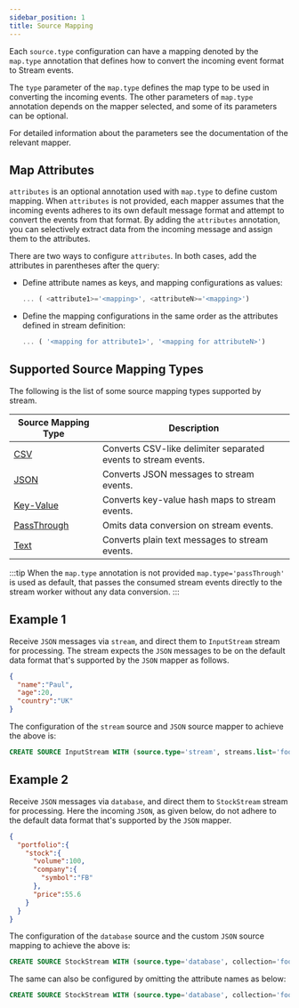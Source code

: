 ```yaml
---
sidebar_position: 1
title: Source Mapping
---
```


Each `source.type` configuration can have a mapping denoted by the `map.type` annotation that defines how to convert the incoming event format to Stream events.

The `type` parameter of the `map.type` defines the map type to be used in converting the incoming events. The other parameters of `map.type` annotation depends on the mapper selected, and some of its parameters can be optional.

For detailed information about the parameters see the documentation of the relevant mapper.

## Map Attributes

`attributes` is an optional annotation used with `map.type` to define custom mapping. When `attributes` is not provided, each mapper assumes that the incoming events adheres to its own default message format and attempt to convert the events from that format. By adding the `attributes` annotation, you can selectively extract data from the incoming message and assign them to the attributes.

There are two ways to configure `attributes`. In both cases, add the attributes in parentheses after the query:

- Define attribute names as keys, and mapping configurations as values:

  ```js
  ... ( <attribute1>='<mapping>', <attributeN>='<mapping>')
  ```

- Define the mapping configurations in the same order as the attributes defined in stream definition:

  ```js
  ... ( '<mapping for attribute1>', '<mapping for attributeN>')
  ```

## Supported Source Mapping Types

The following is the list of some source mapping types supported by stream.

|Source Mapping Type | Description|
| ------------- |-------------|
| [CSV](csv.md) | Converts CSV-like delimiter separated events to stream events.|
| [JSON](json.md) | Converts JSON messages to stream events.|
| [Key-Value](keyvalue.md) | Converts key-value hash maps to stream events.|
| [PassThrough](passThrough.md) | Omits data conversion on stream events.|
| [Text](text.md) | Converts plain text messages to stream events.|

:::tip
When the `map.type` annotation is not provided `map.type='passThrough'` is used as default, that passes the consumed stream events directly to the stream worker without any data conversion.
:::

## Example 1

Receive `JSON` messages via `stream`, and direct them to `InputStream` stream for processing. The stream expects the `JSON` messages to be on the default data format that's supported by the `JSON` mapper as follows.

```json
{
  "name":"Paul",
  "age":20,
  "country":"UK"
}
```

The configuration of the `stream` source and `JSON` source mapper to achieve the above is:

```sql
CREATE SOURCE InputStream WITH (source.type='stream', streams.list='foo', map.type='json') (name string, age int, country string);
```

## Example 2

Receive `JSON` messages via `database`, and direct them to `StockStream` stream for processing. Here the incoming `JSON`, as given below, do not adhere to the default data format that's supported by the `JSON` mapper.

```json
{
  "portfolio":{
    "stock":{
      "volume":100,
      "company":{
        "symbol":"FB"
      },
      "price":55.6
    }
  }
}
```

The configuration of the `database` source and the custom `JSON` source mapping to achieve the above is:

```sql
CREATE SOURCE StockStream WITH (source.type='database', collection='foo', map.type='json', enclosing.element="$.portfolio",) (symbol = "stock.company.symbol", price = "stock.price", volume = "stock.volume");
```

The same can also be configured by omitting the attribute names as below:

```sql
CREATE SOURCE StockStream WITH (source.type='database', collection='foo', map.type='json', enclosing.element="$.portfolio",) ("stock.company.symbol", "stock.price", "stock.volume");
```
